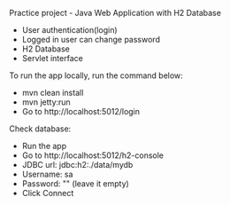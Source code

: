 Practice project - Java Web Application with H2 Database
- User authentication(login)
- Logged in user can change password
- H2 Database
- Servlet interface

To run the app locally, run the command below:
- mvn clean install
- mvn jetty:run
- Go to http://localhost:5012/login

Check database:
- Run the app
- Go to http://localhost:5012/h2-console
- JDBC url: jdbc:h2:./data/mydb
- Username: sa
- Password: "" (leave it empty)
- Click Connect




